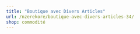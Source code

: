```yaml
---
title: "Boutique avec Divers Articles"
url: /nzerekore/boutique-avec-divers-articles-34/
shop: commodité
---
```

